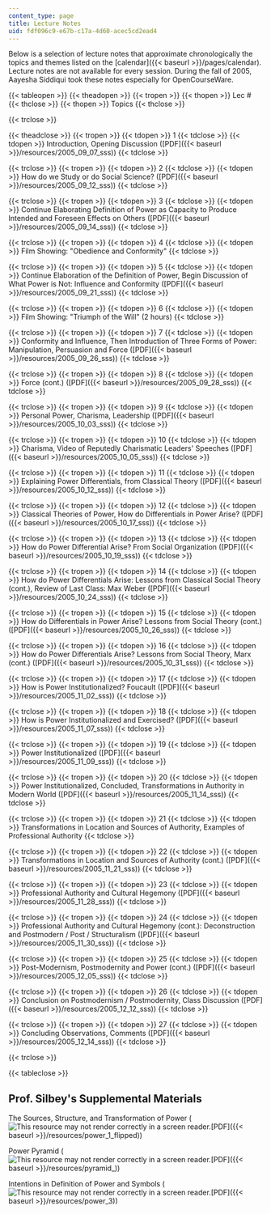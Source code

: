 ```yaml
---
content_type: page
title: Lecture Notes
uid: fdf096c9-e67b-c17a-4d60-acec5cd2ead4
---
```


Below is a selection of lecture notes that approximate chronologically the topics and themes listed on the [calendar]({{< baseurl >}}/pages/calendar). Lecture notes are not available for every session. During the fall of 2005, Aayesha Siddiqui took these notes especially for OpenCourseWare.

{{< tableopen >}}
{{< theadopen >}}
{{< tropen >}}
{{< thopen >}}
Lec #
{{< thclose >}}
{{< thopen >}}
Topics
{{< thclose >}}

{{< trclose >}}

{{< theadclose >}}
{{< tropen >}}
{{< tdopen >}}
1
{{< tdclose >}}
{{< tdopen >}}
Introduction, Opening Discussion ([PDF]({{< baseurl >}}/resources/2005_09_07_sss))
{{< tdclose >}}

{{< trclose >}}
{{< tropen >}}
{{< tdopen >}}
2
{{< tdclose >}}
{{< tdopen >}}
How do we Study or do Social Science? ([PDF]({{< baseurl >}}/resources/2005_09_12_sss))
{{< tdclose >}}

{{< trclose >}}
{{< tropen >}}
{{< tdopen >}}
3
{{< tdclose >}}
{{< tdopen >}}
Continue Elaborating Definition of Power as Capacity to Produce Intended and Foreseen Effects on Others ([PDF]({{< baseurl >}}/resources/2005_09_14_sss))
{{< tdclose >}}

{{< trclose >}}
{{< tropen >}}
{{< tdopen >}}
4
{{< tdclose >}}
{{< tdopen >}}
Film Showing: "Obedience and Conformity"
{{< tdclose >}}

{{< trclose >}}
{{< tropen >}}
{{< tdopen >}}
5
{{< tdclose >}}
{{< tdopen >}}
Continue Elaboration of the Definition of Power, Begin Discussion of What Power is Not: Influence and Conformity ([PDF]({{< baseurl >}}/resources/2005_09_21_sss))
{{< tdclose >}}

{{< trclose >}}
{{< tropen >}}
{{< tdopen >}}
6
{{< tdclose >}}
{{< tdopen >}}
Film Showing: "Triumph of the Will" (2 hours)
{{< tdclose >}}

{{< trclose >}}
{{< tropen >}}
{{< tdopen >}}
7
{{< tdclose >}}
{{< tdopen >}}
Conformity and Influence, Then Introduction of Three Forms of Power: Manipulation, Persuasion and Force ([PDF]({{< baseurl >}}/resources/2005_09_26_sss))
{{< tdclose >}}

{{< trclose >}}
{{< tropen >}}
{{< tdopen >}}
8
{{< tdclose >}}
{{< tdopen >}}
Force (cont.) ([PDF]({{< baseurl >}}/resources/2005_09_28_sss))
{{< tdclose >}}

{{< trclose >}}
{{< tropen >}}
{{< tdopen >}}
9
{{< tdclose >}}
{{< tdopen >}}
Personal Power, Charisma, Leadership ([PDF]({{< baseurl >}}/resources/2005_10_03_sss))
{{< tdclose >}}

{{< trclose >}}
{{< tropen >}}
{{< tdopen >}}
10
{{< tdclose >}}
{{< tdopen >}}
Charisma, Video of Reputedly Charismatic Leaders' Speeches ([PDF]({{< baseurl >}}/resources/2005_10_05_sss))
{{< tdclose >}}

{{< trclose >}}
{{< tropen >}}
{{< tdopen >}}
11
{{< tdclose >}}
{{< tdopen >}}
Explaining Power Differentials, from Classical Theory ([PDF]({{< baseurl >}}/resources/2005_10_12_sss))
{{< tdclose >}}

{{< trclose >}}
{{< tropen >}}
{{< tdopen >}}
12
{{< tdclose >}}
{{< tdopen >}}
Classical Theories of Power, How do Differentials in Power Arise? ([PDF]({{< baseurl >}}/resources/2005_10_17_sss))
{{< tdclose >}}

{{< trclose >}}
{{< tropen >}}
{{< tdopen >}}
13
{{< tdclose >}}
{{< tdopen >}}
How do Power Differential Arise? From Social Organization ([PDF]({{< baseurl >}}/resources/2005_10_19_sss))
{{< tdclose >}}

{{< trclose >}}
{{< tropen >}}
{{< tdopen >}}
14
{{< tdclose >}}
{{< tdopen >}}
How do Power Differentials Arise: Lessons from Classical Social Theory (cont.), Review of Last Class: Max Weber ([PDF]({{< baseurl >}}/resources/2005_10_24_sss))
{{< tdclose >}}

{{< trclose >}}
{{< tropen >}}
{{< tdopen >}}
15
{{< tdclose >}}
{{< tdopen >}}
How do Differentials in Power Arise? Lessons from Social Theory (cont.) ([PDF]({{< baseurl >}}/resources/2005_10_26_sss))
{{< tdclose >}}

{{< trclose >}}
{{< tropen >}}
{{< tdopen >}}
16
{{< tdclose >}}
{{< tdopen >}}
How do Power Differentials Arise? Lessons from Social Theory, Marx (cont.) ([PDF]({{< baseurl >}}/resources/2005_10_31_sss))
{{< tdclose >}}

{{< trclose >}}
{{< tropen >}}
{{< tdopen >}}
17
{{< tdclose >}}
{{< tdopen >}}
How is Power Institutionalized? Foucault ([PDF]({{< baseurl >}}/resources/2005_11_02_sss))
{{< tdclose >}}

{{< trclose >}}
{{< tropen >}}
{{< tdopen >}}
18
{{< tdclose >}}
{{< tdopen >}}
How is Power Institutionalized and Exercised? ([PDF]({{< baseurl >}}/resources/2005_11_07_sss))
{{< tdclose >}}

{{< trclose >}}
{{< tropen >}}
{{< tdopen >}}
19
{{< tdclose >}}
{{< tdopen >}}
Power Institutionalized ([PDF]({{< baseurl >}}/resources/2005_11_09_sss))
{{< tdclose >}}

{{< trclose >}}
{{< tropen >}}
{{< tdopen >}}
20
{{< tdclose >}}
{{< tdopen >}}
Power Institutionalized, Concluded, Transformations in Authority in Modern World ([PDF]({{< baseurl >}}/resources/2005_11_14_sss))
{{< tdclose >}}

{{< trclose >}}
{{< tropen >}}
{{< tdopen >}}
21
{{< tdclose >}}
{{< tdopen >}}
Transformations in Location and Sources of Authority, Examples of Professional Authority
{{< tdclose >}}

{{< trclose >}}
{{< tropen >}}
{{< tdopen >}}
22
{{< tdclose >}}
{{< tdopen >}}
Transformations in Location and Sources of Authority (cont.) ([PDF]({{< baseurl >}}/resources/2005_11_21_sss))
{{< tdclose >}}

{{< trclose >}}
{{< tropen >}}
{{< tdopen >}}
23
{{< tdclose >}}
{{< tdopen >}}
Professional Authority and Cultural Hegemony ([PDF]({{< baseurl >}}/resources/2005_11_28_sss))
{{< tdclose >}}

{{< trclose >}}
{{< tropen >}}
{{< tdopen >}}
24
{{< tdclose >}}
{{< tdopen >}}
Professional Authority and Cultural Hegemony (cont.): Deconstruction and Postmodern / Post / Structuralism ([PDF]({{< baseurl >}}/resources/2005_11_30_sss))
{{< tdclose >}}

{{< trclose >}}
{{< tropen >}}
{{< tdopen >}}
25
{{< tdclose >}}
{{< tdopen >}}
Post-Modernism, Postmodernity and Power (cont.) ([PDF]({{< baseurl >}}/resources/2005_12_05_sss))
{{< tdclose >}}

{{< trclose >}}
{{< tropen >}}
{{< tdopen >}}
26
{{< tdclose >}}
{{< tdopen >}}
Conclusion on Postmodernism / Postmodernity, Class Discussion ([PDF]({{< baseurl >}}/resources/2005_12_12_sss))
{{< tdclose >}}

{{< trclose >}}
{{< tropen >}}
{{< tdopen >}}
27
{{< tdclose >}}
{{< tdopen >}}
Concluding Observations, Comments ([PDF]({{< baseurl >}}/resources/2005_12_14_sss))
{{< tdclose >}}

{{< trclose >}}

{{< tableclose >}}

Prof. Silbey's Supplemental Materials
-------------------------------------

The Sources, Structure, and Transformation of Power (![This resource may not render correctly in a screen reader.](/images/inacessible.gif)[PDF]({{< baseurl >}}/resources/power_1_flipped))

Power Pyramid (![This resource may not render correctly in a screen reader.](/images/inacessible.gif)[PDF]({{< baseurl >}}/resources/pyramid_))

Intentions in Definition of Power and Symbols (![This resource may not render correctly in a screen reader.](/images/inacessible.gif)[PDF]({{< baseurl >}}/resources/power_3))